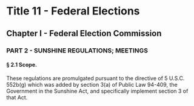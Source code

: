 
# Title 11 - Federal Elections
## Chapter I - Federal Election Commission
### PART 2 - SUNSHINE REGULATIONS; MEETINGS
#### § 2.1 Scope.

These regulations are promulgated pursuant to the directive of 5 U.S.C. 552b(g) which was added by section 3(a) of Public Law 94-409, the Government in the Sunshine Act, and specifically implement section 3 of that Act.
